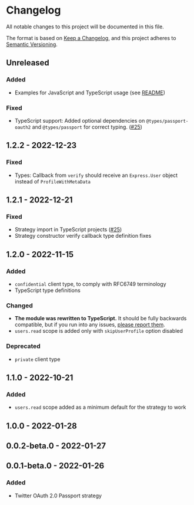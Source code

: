 # Changelog

All notable changes to this project will be documented in this file.

The format is based on [Keep a Changelog](https://keepachangelog.com/en/1.0.0/),
and this project adheres to [Semantic Versioning](https://semver.org/spec/v2.0.0.html).

## Unreleased
### Added
- Examples for JavaScript and TypeScript usage (see [README](https://github.com/superfaceai/passport-twitter-oauth2/#examples))

### Fixed
- TypeScript support: Added optional dependencies on `@types/passport-oauth2` and `@types/passport` for correct typing. ([#25](https://github.com/superfaceai/passport-twitter-oauth2/issues/25))

## 1.2.2 - 2022-12-23
### Fixed
- Types: Callback from `verify` should receive an `Express.User` object instead of `ProfileWithMetaData`

## 1.2.1 - 2022-12-21
### Fixed
- Strategy import in TypeScript projects ([#25](https://github.com/superfaceai/passport-twitter-oauth2/issues/25))
- Strategy constructor verify callback type definition fixes

## 1.2.0 - 2022-11-15
### Added
- `confidential` client type, to comply with RFC6749 terminology
- TypeScript type definitions

### Changed
- **The module was rewritten to TypeScript.** It should be fully backwards compatible, but if you run into any issues, [please report them](https://github.com/superfaceai/passport-twitter-oauth2/issues).
- `users.read` scope is added only with `skipUserProfile` option disabled

### Deprecated
- `private` client type

## 1.1.0 - 2022-10-21
### Added
- `users.read` scope added as a minimum default for the strategy to work

## 1.0.0 - 2022-01-28

## 0.0.2-beta.0 - 2022-01-27

## 0.0.1-beta.0 - 2022-01-26
### Added
- Twitter OAuth 2.0 Passport strategy
